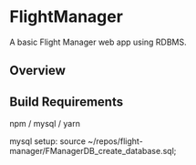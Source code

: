 # FlightManager
 
A basic Flight Manager web app using RDBMS.
 
## Overview
 

 
## Build Requirements
npm / mysql / yarn

mysql setup: source ~/repos/flight-manager/FManagerDB_create_database.sql;